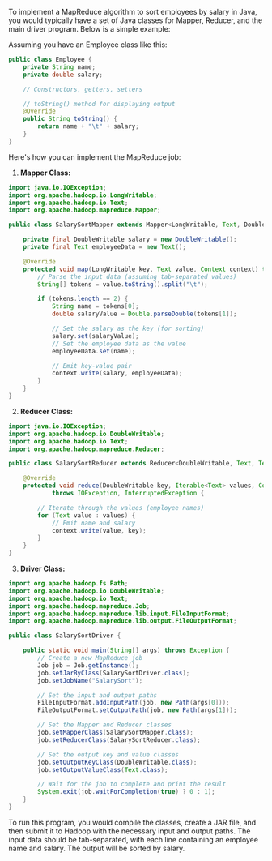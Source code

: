To implement a MapReduce algorithm to sort employees by salary in Java, you would typically have a set of Java classes for Mapper, Reducer, and the main driver program. Below is a simple example:

Assuming you have an Employee class like this:

```java
public class Employee {
    private String name;
    private double salary;

    // Constructors, getters, setters

    // toString() method for displaying output
    @Override
    public String toString() {
        return name + "\t" + salary;
    }
}
```

Here's how you can implement the MapReduce job:

1. **Mapper Class:**

```java
import java.io.IOException;
import org.apache.hadoop.io.LongWritable;
import org.apache.hadoop.io.Text;
import org.apache.hadoop.mapreduce.Mapper;

public class SalarySortMapper extends Mapper<LongWritable, Text, DoubleWritable, Text> {

    private final DoubleWritable salary = new DoubleWritable();
    private final Text employeeData = new Text();

    @Override
    protected void map(LongWritable key, Text value, Context context) throws IOException, InterruptedException {
        // Parse the input data (assuming tab-separated values)
        String[] tokens = value.toString().split("\t");

        if (tokens.length == 2) {
            String name = tokens[0];
            double salaryValue = Double.parseDouble(tokens[1]);

            // Set the salary as the key (for sorting)
            salary.set(salaryValue);
            // Set the employee data as the value
            employeeData.set(name);

            // Emit key-value pair
            context.write(salary, employeeData);
        }
    }
}
```

2. **Reducer Class:**

```java
import java.io.IOException;
import org.apache.hadoop.io.DoubleWritable;
import org.apache.hadoop.io.Text;
import org.apache.hadoop.mapreduce.Reducer;

public class SalarySortReducer extends Reducer<DoubleWritable, Text, Text, DoubleWritable> {

    @Override
    protected void reduce(DoubleWritable key, Iterable<Text> values, Context context)
            throws IOException, InterruptedException {

        // Iterate through the values (employee names)
        for (Text value : values) {
            // Emit name and salary
            context.write(value, key);
        }
    }
}
```

3. **Driver Class:**

```java
import org.apache.hadoop.fs.Path;
import org.apache.hadoop.io.DoubleWritable;
import org.apache.hadoop.io.Text;
import org.apache.hadoop.mapreduce.Job;
import org.apache.hadoop.mapreduce.lib.input.FileInputFormat;
import org.apache.hadoop.mapreduce.lib.output.FileOutputFormat;

public class SalarySortDriver {

    public static void main(String[] args) throws Exception {
        // Create a new MapReduce job
        Job job = Job.getInstance();
        job.setJarByClass(SalarySortDriver.class);
        job.setJobName("SalarySort");

        // Set the input and output paths
        FileInputFormat.addInputPath(job, new Path(args[0]));
        FileOutputFormat.setOutputPath(job, new Path(args[1]));

        // Set the Mapper and Reducer classes
        job.setMapperClass(SalarySortMapper.class);
        job.setReducerClass(SalarySortReducer.class);

        // Set the output key and value classes
        job.setOutputKeyClass(DoubleWritable.class);
        job.setOutputValueClass(Text.class);

        // Wait for the job to complete and print the result
        System.exit(job.waitForCompletion(true) ? 0 : 1);
    }
}
```

To run this program, you would compile the classes, create a JAR file, and then submit it to Hadoop with the necessary input and output paths. The input data should be tab-separated, with each line containing an employee name and salary. The output will be sorted by salary.
